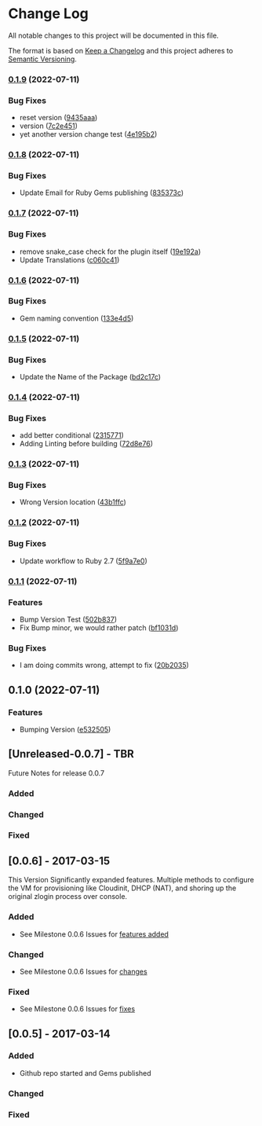 # Change Log
All notable changes to this project will be documented in this file.
 
The format is based on [Keep a Changelog](http://keepachangelog.com/)
and this project adheres to [Semantic Versioning](http://semver.org/).
 
### [0.1.9](https://www.github.com/STARTcloud/vagrant-zones/compare/v0.1.8...v0.1.9) (2022-07-11)


### Bug Fixes

* reset version ([9435aaa](https://www.github.com/STARTcloud/vagrant-zones/commit/9435aaac673f15980993ea6e9f8a869832970b79))
* version ([7c2e451](https://www.github.com/STARTcloud/vagrant-zones/commit/7c2e451cefe09abe51d6a61944778d8d05ded15b))
* yet another version change test ([4e195b2](https://www.github.com/STARTcloud/vagrant-zones/commit/4e195b24f0ddc3463af7d58fcf4289191a2c1988))

### [0.1.8](https://www.github.com/STARTcloud/vagrant-zones/compare/v0.1.7...v0.1.8) (2022-07-11)


### Bug Fixes

* Update Email for Ruby Gems publishing ([835373c](https://www.github.com/STARTcloud/vagrant-zones/commit/835373c98c1c452f58c530fd1142eeac84d71a29))

### [0.1.7](https://www.github.com/STARTcloud/vagrant-zones/compare/v0.1.6...v0.1.7) (2022-07-11)


### Bug Fixes

* remove snake_case check for the plugin itself ([19e192a](https://www.github.com/STARTcloud/vagrant-zones/commit/19e192a238d093b57018c91f0f5b8233b67151cd))
* Update Translations ([c060c41](https://www.github.com/STARTcloud/vagrant-zones/commit/c060c413a8c9f0c12aa1a27c4507aea8b593d078))

### [0.1.6](https://www.github.com/STARTcloud/vagrant-zones/compare/v0.1.5...v0.1.6) (2022-07-11)


### Bug Fixes

* Gem naming convention ([133e4d5](https://www.github.com/STARTcloud/vagrant-zones/commit/133e4d536c1e23ea0eafcf44adc552473fe34e10))

### [0.1.5](https://www.github.com/STARTcloud/vagrant-zones/compare/v0.1.4...v0.1.5) (2022-07-11)


### Bug Fixes

* Update the Name of the Package ([bd2c17c](https://www.github.com/STARTcloud/vagrant-zones/commit/bd2c17c146e96ce1a732a4a9356be834efc57cd0))

### [0.1.4](https://www.github.com/STARTcloud/vagrant-zones/compare/v0.1.3...v0.1.4) (2022-07-11)


### Bug Fixes

* add better conditional ([2315771](https://www.github.com/STARTcloud/vagrant-zones/commit/23157715f30e1a6a24a4b8df53a38e34ac4817f8))
* Adding Linting before building ([72d8e76](https://www.github.com/STARTcloud/vagrant-zones/commit/72d8e76af9a96692d501f523f05bd6c08f8b6f71))

### [0.1.3](https://www.github.com/STARTcloud/vagrant-zones/compare/v0.1.2...v0.1.3) (2022-07-11)


### Bug Fixes

* Wrong Version location ([43b1ffc](https://www.github.com/STARTcloud/vagrant-zones/commit/43b1ffcccd9b35d6ff0deb3d8cf8541caeb3afa9))

### [0.1.2](https://www.github.com/STARTcloud/vagrant-zones/compare/v0.1.1...v0.1.2) (2022-07-11)


### Bug Fixes

* Update workflow to Ruby 2.7 ([5f9a7e0](https://www.github.com/STARTcloud/vagrant-zones/commit/5f9a7e0374173c0055c21440ef3ad35ac3a8bcb5))

### [0.1.1](https://www.github.com/STARTcloud/vagrant-zones/compare/v0.1.0...v0.1.1) (2022-07-11)


### Features

* Bump Version Test ([502b837](https://www.github.com/STARTcloud/vagrant-zones/commit/502b8370040f99303e8d96aef9c034949dc26066))
* Fix Bump minor, we would rather patch ([bf1031d](https://www.github.com/STARTcloud/vagrant-zones/commit/bf1031d2f89c9e1b0f3bc8d4c7a587d2d4afaba9))


### Bug Fixes

* I am doing commits wrong, attempt to fix ([20b2035](https://www.github.com/STARTcloud/vagrant-zones/commit/20b2035ced8b77d8e413f90fa2336addfab259ed))

## 0.1.0 (2022-07-11)


### Features

* Bumping Version ([e532505](https://www.github.com/STARTcloud/vagrant-zones/commit/e5325053483695d53f5915b2477b44ff3584b36b))

## [Unreleased-0.0.7] - TBR
 
Future Notes for release 0.0.7
 
### Added
 
### Changed
 
### Fixed
 
## [0.0.6] - 2017-03-15
  
This Version Significantly expanded features. Multiple methods to configure the VM for provisioning like Cloudinit, DHCP (NAT), and shoring up the original zlogin process over console.
 
### Added

- See Milestone 0.0.6 Issues for [features added](https://github.com/Makr91/vagrant-zones/milestone/1?closed=1)
 
 
### Changed
  
- See Milestone 0.0.6 Issues for [changes](https://github.com/Makr91/vagrant-zones/milestone/1?closed=1)
 
### Fixed
 
- See Milestone 0.0.6 Issues for [fixes](https://github.com/Makr91/vagrant-zones/milestone/1?closed=1)
 
## [0.0.5] - 2017-03-14
 
### Added

- Github repo started and Gems published
   
### Changed
 
### Fixed

